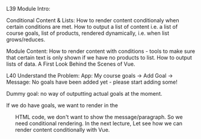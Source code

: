 L39 Module Intro:

Conditional Content & Lists:
How to render content conditionaly when certain conditions are met.
How to output a list of content i.e. a list of course goals, list of products, rendered dynamically, i.e. when list grows/reduces.

Module Content:
How to render content with conditions - tools to make sure that certain text is only shown if we have no products to list.
How to output lists of data.
A First Look Behind the Scenes of Vue.

L40 Understand the Problem:
App: My course goals -> Add Goal ->
Message: No goals have been added yet - please start adding some!

Dummy goal: no way of outputting actual goals at the moment.

If we do have goals, we want to render in the <ul> HTML code, we don't want to show the message/paragraph. So we need conditional rendering.
In the next lecture, Let see how we can render content conditionally with Vue.

